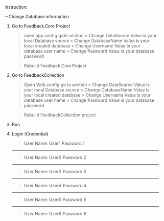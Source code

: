 Instruction:

--Change Database information 
1. Go to Feedback.Core Project
	> open app.config
	> goto <appSetting> section
		> Change DataSource Value is your local Database source
		> Change DatabaseName Value is your local created database
		> Change Username Value is your database user name
		> Change Password Value is your database password

	> Rebuild Feedback.Core Project


2. Go to FeedbackCollection
	> Open Web.config
	> go to <appSetting> section
		> Change DataSource Value is your local Database source
		> Change DatabaseName Value is your local created database
		> Change Username Value is your database user name
		> Change Password Value is your database password

	> Rebuild FeedbackCollection project


3. Run

4. Login (Credential)
	> User Name: User1
	> Password:1
	----
	> User Name: User2
	> Password:2
	----
	> User Name: User3
	> Password:3
	----
	> User Name: User4
	> Password:4
	----
	> User Name: User5
	> Password:5
	----
	> User Name: User6
	> Password:6






